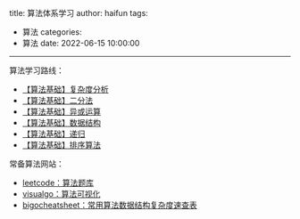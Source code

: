 title: 算法体系学习
author: haifun
tags:
  - 算法
categories:
  - 算法
date: 2022-06-15 10:00:00

---
算法学习路线：
- [【算法基础】复杂度分析](https://haifuns.com/2022/06/20/algorithm-complexity/)
- [【算法基础】二分法](https://haifuns.com/2022/06/21/algorithm-dichotomy/)
- [【算法基础】异或运算](https://haifuns.com/2022/06/22/algorithm-xor/)
- [【算法基础】数据结构](https://haifuns.com/2022/06/24/algorithm-datastructure)
- [【算法基础】递归](https://haifuns.com/2022/06/24/algorithm-recursion)
- [【算法基础】排序算法](https://haifuns.com/2022/06/21/algorithm-sort/)

常备算法网站：
- [leetcode：算法题库](https://leetcode.cn/problemset/all/)
- [visualgo：算法可视化](https://visualgo.net/zh)
- [bigocheatsheet：常用算法数据结构复杂度速查表](https://www.bigocheatsheet.com/)
